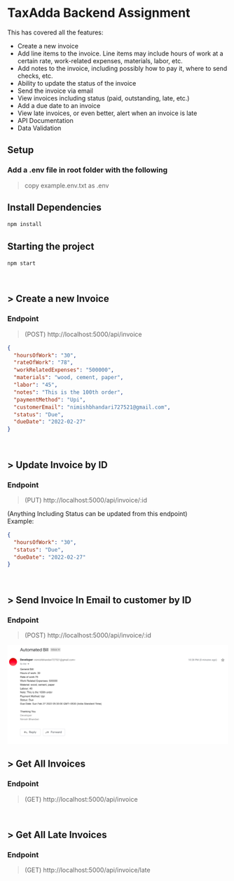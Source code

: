 # TaxAdda Backend Assignment

This has covered all the features: <br> 

 - Create a new invoice
 - Add line items to the invoice. Line items may include hours of work at a certain rate, work-related expenses, materials, labor, etc.
 - Add notes to the invoice, including possibly how to pay it, where to send checks, etc.
 - Ability to update the status of the invoice
 - Send the invoice via email
 - View invoices including status (paid, outstanding, late, etc.)
 - Add a due date to an invoice
 - View late invoices, or even better, alert when an invoice is late
 - API Documentation
 - Data Validation


## Setup

### Add a .env file in root folder with the following

> copy example.env.txt as .env

##


## Install Dependencies

```bash
npm install
```

## Starting the project

```bash
npm start
```

<br>

## > Create a new Invoice

### Endpoint

> (POST) http://localhost:5000/api/invoice

```json
{
  "hoursOfWork": "30",
  "rateOfWork": "78",
  "workRelatedExpenses": "500000",
  "materials": "wood, cement, paper",
  "labor": "45",
  "notes": "This is the 100th order",
  "paymentMethod": "Upi",
  "customerEmail": "nimishbhandari727521@gmail.com",
  "status": "Due",
  "dueDate": "2022-02-27"
}
```

<br>

## > Update Invoice by ID

### Endpoint

> (PUT) http://localhost:5000/api/invoice/:id

(Anything Including Status can be updated from this endpoint) <br>
Example:

```json
{
  "hoursOfWork": "30",
  "status": "Due",
  "dueDate": "2022-02-27"
}
```

<br>

## > Send Invoice In Email to customer by ID

### Endpoint

> (POST) http://localhost:5000/api/invoice/:id

<img src="./uploads/s1.png">

<br>

## > Get All Invoices

### Endpoint

> (GET) http://localhost:5000/api/invoice

<br>

## > Get All Late Invoices

### Endpoint

> (GET) http://localhost:5000/api/invoice/late
